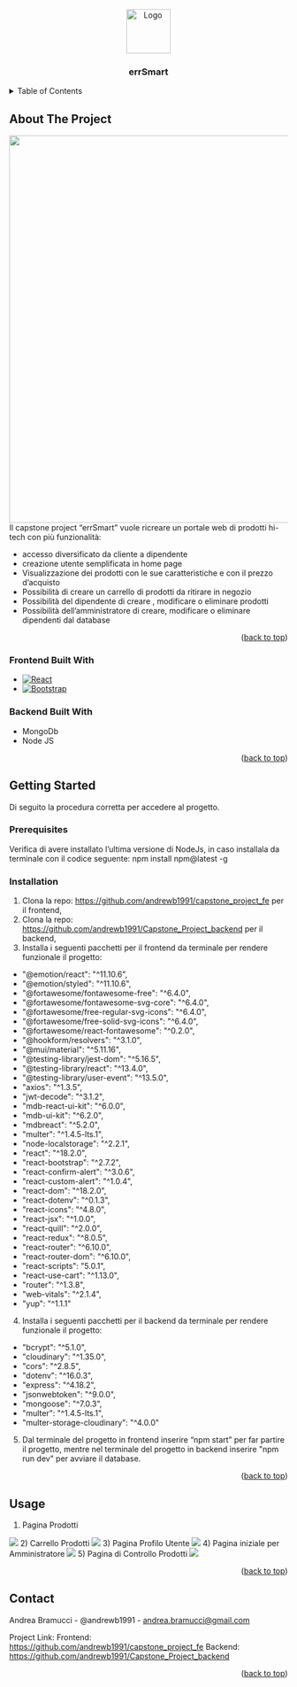 <a name="readme-top"></a>
<br />
<div align="center">
  <a href="https://res.cloudinary.com/dpb7beo1e/image/upload/v1681832196/white_logo_color_background_qii5ot.jpg">
    <img src="https://res.cloudinary.com/dpb7beo1e/image/upload/v1681832196/white_logo_color_background_qii5ot.jpg" alt="Logo" width="80" height="80">
  </a>

  <h3 align="center">errSmart</h3>

</div>



<!-- TABLE OF CONTENTS -->
<details>
  <summary>Table of Contents</summary>
  <ol>
    <li>
      <a href="#about-the-project">About The Project</a>
      <ul>
        <li><a href="#built-with">Built With</a></li>
      </ul>
    </li>
    <li>
      <a href="#getting-started">Getting Started</a>
      <ul>
        <li><a href="#prerequisites">Prerequisites</a></li>
        <li><a href="#installation">Installation</a></li>
      </ul>
    </li>
    <li><a href="#usage">Usage</a></li>
    <li><a href="#contact">Contact</a></li>
  </ol>
</details>

## About The Project

<img src="https://res.cloudinary.com/dpb7beo1e/image/upload/v1682611170/first_zhi96j.png" width="1400" height="700">
Il capstone project “errSmart” vuole ricreare un portale web di prodotti hi-tech con più funzionalità:

- accesso diversificato da cliente a dipendente 
- creazione utente semplificata in home page
- Visualizzazione dei prodotti con le sue caratteristiche e con il prezzo d’acquisto 
- Possibilità di creare un carrello di prodotti da ritirare in negozio
- Possibilità del dipendente di creare , modificare o eliminare prodotti
- Possibilità dell’amministratore di creare, modificare o eliminare dipendenti dal database

<p align="right">(<a href="#readme-top">back to top</a>)</p>



### Frontend Built With
* [![React][React.js]][React-url]
* [![Bootstrap][Bootstrap.com]][Bootstrap-url]


### Backend Built With
- MongoDb
- Node JS
<p align="right">(<a href="#readme-top">back to top</a>)</p>



<!-- GETTING STARTED -->
## Getting Started

Di seguito la procedura corretta per accedere al progetto.

### Prerequisites

Verifica di avere installato l’ultima versione di NodeJs, in caso installala da terminale con il codice seguente:  npm install npm@latest -g

### Installation

1. Clona la repo: https://github.com/andrewb1991/capstone_project_fe per il frontend,
2. Clona la repo: https://github.com/andrewb1991/Capstone_Project_backend per il backend,
3. Installa i seguenti pacchetti per il frontend da terminale per rendere funzionale il progetto: 
<ul>
<li>    "@emotion/react": "^11.10.6",
</li>
<li>    "@emotion/styled": "^11.10.6",
</li>
<li>    "@fortawesome/fontawesome-free": "^6.4.0",
</li>
<li>    "@fortawesome/fontawesome-svg-core": "^6.4.0",
</li>
<li>    "@fortawesome/free-regular-svg-icons": "^6.4.0",
</li>
<li>    "@fortawesome/free-solid-svg-icons": "^6.4.0",
</li>
<li>    "@fortawesome/react-fontawesome": "^0.2.0",
</li>
<li>    "@hookform/resolvers": "^3.1.0",
</li>
<li>    "@mui/material": "^5.11.16",
</li>
<li>    "@testing-library/jest-dom": "^5.16.5",
</li>
<li>    "@testing-library/react": "^13.4.0",
</li>
<li>    "@testing-library/user-event": "^13.5.0",
</li>
<li>    "axios": "^1.3.5",
</li>
<li>    "jwt-decode": "^3.1.2",
</li>
<li>    "mdb-react-ui-kit": "^6.0.0",
</li>
<li>    "mdb-ui-kit": "^6.2.0",
</li>
<li>    "mdbreact": "^5.2.0",
</li>
<li>    "multer": "^1.4.5-lts.1",
</li>
<li>    "node-localstorage": "^2.2.1",
</li>
<li>    "react": "^18.2.0",
</li>
<li>    "react-bootstrap": "^2.7.2",
</li>
<li>    "react-confirm-alert": "^3.0.6",
</li>
<li>    "react-custom-alert": "^1.0.4",
</li>
<li>    "react-dom": "^18.2.0",
</li>
<li>    "react-dotenv": "^0.1.3",
</li>
<li>    "react-icons": "^4.8.0",
</li>
<li>    "react-jsx": "^1.0.0",
</li>
<li>    "react-quill": "^2.0.0",
</li>
<li>    "react-redux": "^8.0.5",
</li>
<li>    "react-router": "^6.10.0",
</li>
<li>    "react-router-dom": "^6.10.0",
</li>
<li>    "react-scripts": "5.0.1",
</li>
<li>    "react-use-cart": "^1.13.0",
</li>
<li>    "router": "^1.3.8",
</li>
<li>    "web-vitals": "^2.1.4",
</li>
<li>    "yup": "^1.1.1"
</li>
</ul>

4.  Installa i seguenti pacchetti per il backend da terminale per rendere funzionale il progetto: 
<ul>
<li>"bcrypt": "^5.1.0",
</li>
<li>    "cloudinary": "^1.35.0",
</li>
<li>    "cors": "^2.8.5",
</li>
<li>    "dotenv": "^16.0.3",
</li>
<li>    "express": "^4.18.2",
</li>
<li>    "jsonwebtoken": "^9.0.0",
</li>
<li>    "mongoose": "^7.0.3",
</li>
<li>    "multer": "^1.4.5-lts.1",
</li>
<li>    "multer-storage-cloudinary": "^4.0.0"
</li>
</ul>

5. Dal terminale del progetto in frontend inserire “npm start” per far partire il progetto, mentre nel terminale del progetto in backend inserire "npm run dev" per avviare il database.

<p align="right">(<a href="#readme-top">back to top</a>)</p>



<!-- USAGE EXAMPLES -->
## Usage

1) Pagina Prodotti
<img src="./imagesforreadme/productpage.png">
2) Carrello Prodotti
<img src="./imagesforreadme/cartpage.png">
3) Pagina Profilo Utente
<img src="./imagesforreadme/profilepage.png">
4) Pagina iniziale per Amministratore
<img src="./imagesforreadme/adminprofilepage.png">
5) Pagina di Controllo Prodotti
<img src="./imagesforreadme/editproductpage.png">

<p align="right">(<a href="#readme-top">back to top</a>)</p>




## Contact
Andrea Bramucci - @andrewb1991 - andrea.bramucci@gmail.com

Project Link: 
Frontend: https://github.com/andrewb1991/capstone_project_fe
Backend: https://github.com/andrewb1991/Capstone_Project_backend 


<p align="right">(<a href="#readme-top">back to top</a>)</p>



[contributors-shield]: https://img.shields.io/github/contributors/othneildrew/Best-README-Template.svg?style=for-the-badge
[contributors-url]: https://github.com/othneildrew/Best-README-Template/graphs/contributors
[forks-shield]: https://img.shields.io/github/forks/othneildrew/Best-README-Template.svg?style=for-the-badge
[forks-url]: https://github.com/othneildrew/Best-README-Template/network/members
[stars-shield]: https://img.shields.io/github/stars/othneildrew/Best-README-Template.svg?style=for-the-badge
[stars-url]: https://github.com/othneildrew/Best-README-Template/stargazers
[issues-shield]: https://img.shields.io/github/issues/othneildrew/Best-README-Template.svg?style=for-the-badge
[issues-url]: https://github.com/othneildrew/Best-README-Template/issues
[license-shield]: https://img.shields.io/github/license/othneildrew/Best-README-Template.svg?style=for-the-badge
[license-url]: https://github.com/othneildrew/Best-README-Template/blob/master/LICENSE.txt
[linkedin-shield]: https://img.shields.io/badge/-LinkedIn-black.svg?style=for-the-badge&logo=linkedin&colorB=555
[linkedin-url]: https://linkedin.com/in/othneildrew
[product-screenshot]: images/screenshot.png
[Next.js]: https://img.shields.io/badge/next.js-000000?style=for-the-badge&logo=nextdotjs&logoColor=white
[Next-url]: https://nextjs.org/
[React.js]: https://img.shields.io/badge/React-20232A?style=for-the-badge&logo=react&logoColor=61DAFB
[React-url]: https://reactjs.org/
[Vue.js]: https://img.shields.io/badge/Vue.js-35495E?style=for-the-badge&logo=vuedotjs&logoColor=4FC08D
[Vue-url]: https://vuejs.org/
[Angular.io]: https://img.shields.io/badge/Angular-DD0031?style=for-the-badge&logo=angular&logoColor=white
[Angular-url]: https://angular.io/
[Svelte.dev]: https://img.shields.io/badge/Svelte-4A4A55?style=for-the-badge&logo=svelte&logoColor=FF3E00
[Svelte-url]: https://svelte.dev/
[Laravel.com]: https://img.shields.io/badge/Laravel-FF2D20?style=for-the-badge&logo=laravel&logoColor=white
[Laravel-url]: https://laravel.com
[Bootstrap.com]: https://img.shields.io/badge/Bootstrap-563D7C?style=for-the-badge&logo=bootstrap&logoColor=white
[Bootstrap-url]: https://getbootstrap.com
[JQuery.com]: https://img.shields.io/badge/jQuery-0769AD?style=for-the-badge&logo=jquery&logoColor=white
[JQuery-url]: https://jquery.com 
